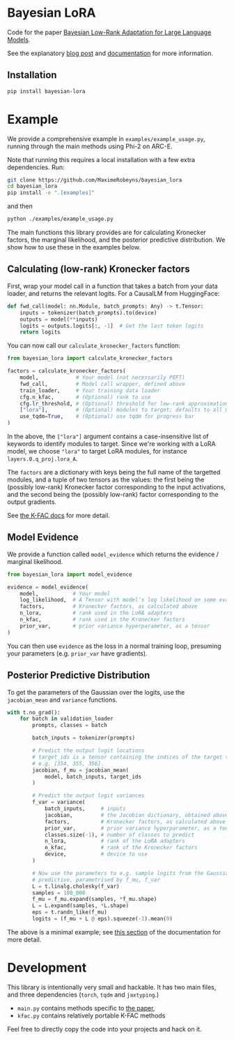 # Bayesian LoRA

Code for the paper [Bayesian Low-Rank Adaptation for Large Language Models](https://openreview.net/forum?id=FJiUyzOF1m).

See the explanatory [blog post](https://maximerobeyns.com/bayesian_lora) and [documentation](https://maximerobeyns.github.io/bayesian_lora/) for more information.

## Installation

```bash
pip install bayesian-lora
```

# Example

We provide a comprehensive example in `examples/example_usage.py`, running
through the main methods using Phi-2 on ARC-E.

Note that running this requires a local installation with a few extra
dependencies. Run:
```bash
git clone https://github.com/MaximeRobeyns/bayesian_lora
cd bayesian_lora
pip install -e ".[examples]"
```
and then
```bash
python ./examples/example_usage.py
```

The main functions this library provides are for calculating Kronecker factors,
the marginal likelihood, and the posterior predictive distribution. We show how
to use these in the examples below.

## Calculating (low-rank) Kronecker factors

First, wrap your model call in a function that takes a batch from your data
loader, and returns the relevant logits. For a CausalLM from HuggingFace:

```python
def fwd_call(model: nn.Module, batch_prompts: Any) -> t.Tensor:
    inputs = tokenizer(batch_prompts).to(device)
    outputs = model(**inputs)
    logits = outputs.logits[:, -1]  # Get the last token logits
    return logits
```
You can now call our `calculate_kronecker_factors` function:
```python
from bayesian_lora import calculate_kronecker_factors

factors = calculate_kronecker_factors(
    model,            # Your model (not necessarily PEFT)
    fwd_call,         # Model call wrapper, defined above
    train_loader,     # Your training data loader
    cfg.n_kfac,       # (Optional) rank to use
    cfg.lr_threshold, # (Optional) threshold for low-rank approximation
    ["lora"],         # (Optional) modules to target; defaults to all modules
    use_tqdm=True,    # (Optional) use tqdm for progress bar
)
```
In the above, the `["lora"]` argument contains a case-insensitive list of
keywords to identify modules to target. Since we're working with a LoRA model,
we choose `"lora"` to target LoRA modules, for instance
`layers.0.q_proj.lora_A`.

The `factors` are a dictionary with keys being the full name of the targetted
modules, and a tuple of two tensors as the values: the first being the
(possibly low-rank) Kronecker factor corresponding to the input activations,
and the second being the (possibly low-rank) factor corresponding to the output
gradients.

See [the K-FAC docs](https://maximerobeyns.github.io/bayesian_lora/kfac.html)
for more detail.

## Model Evidence

We provide a function called `model_evidence` which returns the evidence /
marginal likelihood.

```python
from bayesian_lora import model_evidence

evidence = model_evidence(
    model,           # Your model
    log_likelihood,  # A Tensor with model's log likelihood on some eval dataset
    factors,         # Kronecker factors, as calculated above
    n_lora,          # rank used in the LoRA adapters
    n_kfac,          # rank used in the Kronecker factors
    prior_var,       # prior variance hyperparameter, as a tensor
)
```

You can then use `evidence` as the loss in a normal training loop, presuming
your parameters (e.g. `prior_var` have gradients).

## Posterior Predictive Distribution

To get the parameters of the Gaussian over the logits, use
the `jacobian_mean` and `variance` functions.

```python
with t.no_grad():
    for batch in validation_loader
        prompts, classes = batch

        batch_inputs = tokenizer(prompts)

        # Predict the output logit locations
        # target_ids is a tensor containing the indices of the target tokens
        # e.g. [354, 355, 356].
        jacobian, f_mu = jacobian_mean(
            model, batch_inputs, target_ids
        )

        # Predict the output logit variances
        f_var = variance(
            batch_inputs,     # inputs
            jacobian,         # the Jacobian dictionary, obtained above
            factors,          # Kronecker factors, as calculated above
            prior_var,        # prior variance hyperparameter, as a tensor
            classes.size(-1), # number of classes to predict
            n_lora,           # rank of the LoRA adapters
            n_kfac,           # rank of the Kronecker factors
            device,           # device to use
        )

        # Now use the parameters to e.g. sample logits from the Gaussian
        # predictive, parametrised by f_mu, f_var
        L = t.linalg.cholesky(f_var)
        samples = 100_000
        f_mu = f_mu.expand(samples, *f_mu.shape)
        L = L.expand(samples, *L.shape)
        eps = t.randn_like(f_mu)
        logits = (f_mu + L @ eps).squeeze(-1).mean(0)
```

The above is a minimal example; see [this
section](https://maximerobeyns.github.io/bayesian_lora/bayesian_lora.html#posterior-predictive)
of the documentation for more detail.

# Development

This library is intentionally very small and hackable. It has two main files,
and three dependencies (`torch`, `tqdm` and `jaxtyping`.)

- `main.py` contains methods specific to [the paper](https://openreview.net/forum?id=FJiUyzOF1m),
- `kfac.py` contains relatively portable K-FAC methods

Feel free to directly copy the code into your projects and hack on it.
